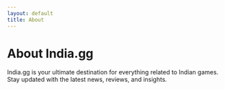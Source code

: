 ```yaml
---
layout: default
title: About
---
```


# About India.gg

India.gg is your ultimate destination for everything related to Indian games. Stay updated with the latest news, reviews, and insights.
